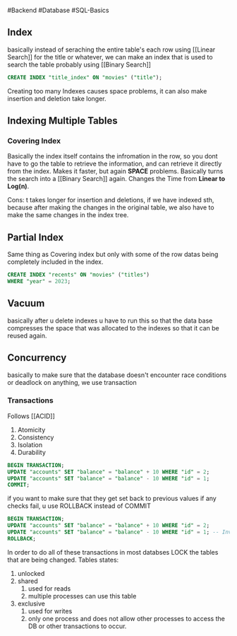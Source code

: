 #Backend #Database #SQL-Basics 
## Index
basically instead of seraching the entire table's each row using [[Linear Search]] for the title or whatever, we can make an index that is used to search the table probably using [[Binary Search]]

``` sql
CREATE INDEX "title_index" ON "movies" ("title");
```

Creating too many Indexes causes space problems, it can also make insertion and deletion take longer.

## Indexing Multiple Tables

### Covering Index
Basically the index itself contains the infromation in the row, so you dont have to go the table to retrieve the information, and can retrieve it directly from the index. Makes it faster, but again **SPACE** problems. 
Basically turns the search into a [[Binary Search]] again.
Changes the Time from **Linear to Log(n)**.

Cons:
	t takes longer for insertion and deletions, if we have indexed sth, because after making the changes in the original table, we also have to make the same changes in the index tree.

## Partial Index
Same thing as Covering index but only with some of the row datas being completely included in the index.
```sql
CREATE INDEX "recents" ON "movies" ("titles")
WHERE "year" = 2023;
```

## Vacuum
basically after u delete indexes u have to run this so that the data base compresses the space that was allocated to the indexes so that it can be reused again.

## Concurrency

basically to make sure that the database doesn't encounter race conditions or deadlock on anything, we use transaction
### Transactions
Follows [[ACID]]
1. Atomicity
2. Consistency
3. Isolation
4. Durability
``` sql
BEGIN TRANSACTION;
UPDATE "accounts" SET "balance" = "balance" + 10 WHERE "id" = 2;
UPDATE "accounts" SET "balance" = "balance" - 10 WHERE "id" = 1;
COMMIT;
```

if you want to make sure that they get set back to previous values if any checks fail, u use ROLLBACK instead of COMMIT
``` sql
BEGIN TRANSACTION;
UPDATE "accounts" SET "balance" = "balance" + 10 WHERE "id" = 2;
UPDATE "accounts" SET "balance" = "balance" - 10 WHERE "id" = 1; -- Invokes constraint error
ROLLBACK;
```

In order to do all of these transactions in most databses LOCK the tables that are being changed.
 Tables states:
 1. unlocked
 2. shared
	 1. used for reads
	 2. multiple processes can use this table
 3. exclusive
	 1. used for writes
	 2. only one process and does not allow other processes to access the DB or other transactions to occur. 